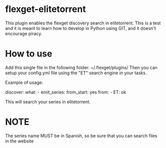 flexget-elitetorrent
====================

This plugin enables the flexget discovery search in elitetorrent. 
This is a test and it is meant to learn how to develop in Python using GIT, and it doesn't encourage piracy.

How to use
====================
Add this single file in the following folder: ~/.flexget/plugins/
Then you can setup your config.yml file using the "ET" search engine in your tasks.

Example of usage:


discover:
  what:
    - emit_series:
        from_start: yes
  from:
    - ET: ok

This will search your series in elitetorrent. 

NOTE
==================
The series name MUST be in Spanish, so be sure that you can search files in the website
